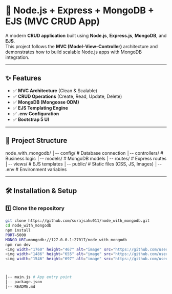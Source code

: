 # 🚀 Node.js + Express + MongoDB + EJS (MVC CRUD App)

A modern **CRUD application** built using **Node.js**, **Express.js**, **MongoDB**, and **EJS**.  
This project follows the **MVC (Model–View–Controller)** architecture and demonstrates how to build scalable Node.js apps with MongoDB integration.

---

## ✨ Features
- ✅ **MVC Architecture** (Clean & Scalable)
- ✅ **CRUD Operations** (Create, Read, Update, Delete)
- ✅ **MongoDB (Mongoose ODM)**
- ✅ **EJS Templating Engine**
- ✅ **.env Configuration**
- ✅ **Bootstrap 5 UI**

---

## 📂 Project Structure
node_with_mongodb/
│-- config/ # Database connection
│-- controllers/ # Business logic
│-- models/ # MongoDB models
│-- routes/ # Express routes
│-- views/ # EJS templates
│-- public/ # Static files (CSS, JS, Images)
│-- .env # Environment variables


---

## 🛠️ Installation & Setup

### 1️⃣ Clone the repository
```bash
git clone https://github.com/surajsahu011/node_with_mongodb.git
cd node_with_mongodb
npm install
PORT=5000
MONGO_URI=mongodb://127.0.0.1:27017/node_with_mongodb
npm run dev
<img width="1760" height="467" alt="image" src="https://github.com/user-attachments/assets/94ccf035-0945-4a9d-b099-4e18017bc1e9" />
<img width="1486" height="655" alt="image" src="https://github.com/user-attachments/assets/ea29f604-d46c-4f24-b013-f1660f7ed6cc" />
<img width="1546" height="697" alt="image" src="https://github.com/user-attachments/assets/ea2aaffc-2b63-4a0d-a8b1-9fed279529d6" />



│-- main.js # App entry point
│-- package.json
│-- README.md
